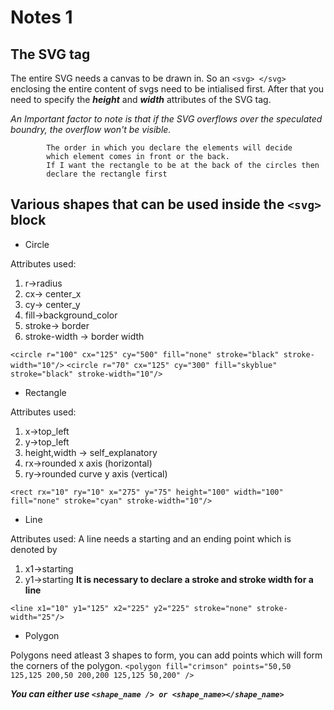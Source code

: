 # Notes 1

## The SVG tag

The entire SVG needs a canvas to be drawn in. So an `<svg> </svg>` enclosing the entire content of svgs need to be intialised first.
After that you need to specify the ***height*** and ***width*** attributes of the SVG tag.

_An Important factor to note is that if the SVG overflows over the speculated boundry, the overflow won't be visible._

```
        The order in which you declare the elements will decide
        which element comes in front or the back.
        If I want the rectangle to be at the back of the circles then
        declare the rectangle first
```        
## Various shapes that can be used inside the `<svg>` block

- Circle

Attributes used:
1. r->radius
2. cx-> center_x
3. cy-> center_y
4. fill->background_color
5. stroke-> border
6. stroke-width -> border width

`<circle r="100" cx="125" cy="500" fill="none" stroke="black" stroke-width="10"/>`
`<circle r="70" cx="125" cy="300" fill="skyblue" stroke="black" stroke-width="10"/>`

- Rectangle

Attributes used:    
1. x->top_left
2. y->top_left
3. height,width -> self_explanatory
4. rx->rounded x axis (horizontal)
5. ry->rounded curve y axis (vertical)

`<rect rx="10" ry="10" x="275" y="75" height="100" width="100" fill="none" stroke="cyan" stroke-width="10"/>`    

- Line

Attributes used:
A line needs a starting and an ending point which is denoted by
1. x1->starting
2. y1->starting
**It is necessary to declare a stroke and stroke width for a line**

`<line x1="10" y1="125" x2="225" y2="225" stroke="none" stroke-width="25"/>`

- Polygon

Polygons need atleast 3 shapes to form, you can add points which will form 
the corners of the polygon.
`<polygon fill="crimson" points="50,50 125,125 200,50 200,200 125,125 50,200" />`


***You can either use `<shape_name /> or <shape_name></shape_name>`***